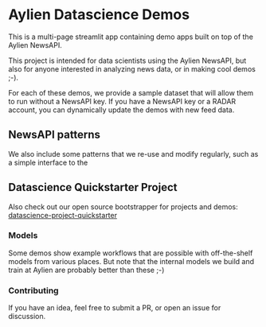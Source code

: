 # Aylien Datascience Demos

This is a multi-page streamlit app containing demo apps built on top of the Aylien NewsAPI.

This project is intended for data scientists using the Aylien NewsAPI, but also for anyone interested in analyzing news data, 
or in making cool demos ;-).

For each of these demos, we provide a sample dataset that will allow them to run without a NewsAPI key. If you have a NewsAPI key
or a RADAR account, you can dynamically update the demos with new feed data.

## NewsAPI patterns
We also include some patterns that we re-use and modify regularly, such as a simple interface to the 

## Datascience Quickstarter Project
Also check out our open source bootstrapper for projects and demos: [datascience-project-quickstarter](https://github.com/AYLIEN/datascience-project-quickstarter)


### Models

Some demos show example workflows that are possible with off-the-shelf models from various places. 
But note that the internal models we build and train at Aylien are probably better than these ;-) 


### Contributing

If you have an idea, feel free to submit a PR, or open an issue for discussion. 
